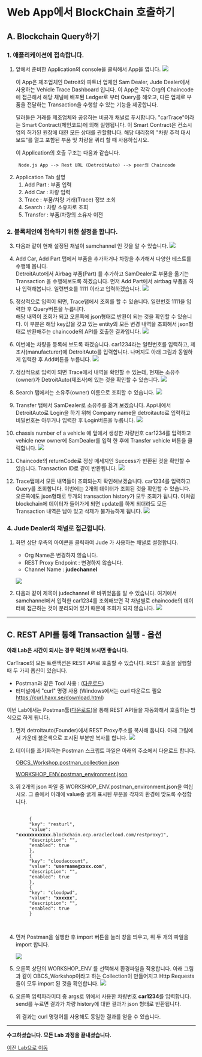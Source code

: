 # Web App에서 BlockChain 호출하기

## A. Blockchain Query하기

### 1. 애플리케이션에 접속합니다.

1) 앞에서 준비한 Application의 console을 클릭해서 App을 엽니다.
![](images/sample_webapp.png)

    이 App은 제조업체인 Detroit와 파트너 업체인 Sam Dealer, Jude Dealer에서 사용하는 Vehicle Trace Dashboard 입니다. 이 App은 각각 Org의 Chaincode에 접근해서 해당 채널에 배포된 Ledger로 부터 Query를 해오고, 다른 업체로 부품을 전달하는 Transaction을 수행할 수 있는 기능을 제공합니다.
  
   딜러들은 거래를 제조업체와 공유하는 비공개 채널로 푸시합니다. "carTrace"이라는 Smart Contract(체인코드)에 의해 실행됩니다. 이 Smart Contract은 컨소시엄의 허가된 원장에 대한 모든 상태를 관할합니다. 해당 대리점의 "차량 추적 대시 보드"를 열고 포함된 부품 및 차량을 쿼리 할 때 사용하십시오.

   이 Application의 호출 구조는 다음과 같습니다.

        Node.js App --> Rest URL (DetroitAuto) --> peer의 Chaincode

2. Application Tab 설명
   1. Add Part : 부품 입력
   2. Add Car : 차량 입력
   3. Trace : 부품/차량 거래(Trace) 정보 조회
   4. Search : 차량 소유자로 조회
   5. Transfer : 부품/차량의 소유자 이전
   
### 2. 블록체인에 접속하기 위한 설정을 합니다.

3) 다음과 같이 현재 설정된 채널이 samchannel 인 것을 알 수 있습니다.
    ![](images/sample_app_setup2.png)

1) Add Car, Add Part 탭에서 부품을 추가하거나 차량을 추가해서 다양한 테스트를 수행해 봅니다.<br>
DetroitAuto에서 Airbag 부품(Part) 를 추가하고 SamDealer로 부품을 옮기는 Transaction 을 수행해보도록 하겠습니다.
먼저 Add Part에서 airtbag 부품을 하나 입력해봅니다. 일련번호를 1111 이라고 입력하겠습니다.
    ![](images/example1.png)
2) 정상적으로 입력이 되면, Trace탭에서 조회를 할 수 있습니다. 일련번호 1111을 입력한 후 Query버튼을 누릅니다. <br>해당 내역이 조회가 되고 오른쪽에 json형태로 반환이 되는 것을 확인할 수 있습니다. 이 부분은 해당 key값을 갖고 있는 entity의 모든 변경 내역을 조회해서 json형태로 반환해주는 chaincode의 API를 호출한 결과입니다.
    ![](images/example2.png)

1) 이번에는 차량을 등록해 보도록 하겠습니다. car1234라는 일련번호를 입력하고, 제조사(manufacturer)에 DetroitAuto를 입력합니다. 나머지도 아래 그림과 동일하게 입력한 후 Add버튼을 누릅니다.
    ![](images/example3.png)

1) 정상적으로 입력이 되면 Trace에서 내역을 확인할 수 있는데, 현재는 소유주(owner)가 DetroitAuto(제조사)에 있는 것을 확인할 수 있습니다.
    ![](images/example4.png)

1) Search 탭에서는 소유주(owner) 이름으로 조회할 수 있습니다.
    ![](images/example5.png)

1) Transfer 탭에서 SamDealer로 소유주를 옮겨 보겠습니다. App내에서 DetroitAuto로 Login을 하기 위해 Company name을 detroitauto로 입력하고 비밀번호는 아무거나 입력한 후 Login버튼을 누릅니다.
    ![](images/example6.png)

1) chassis number of a vehicle 에 앞에서 생성한 차량번호 car1234를 입력하고 vehicle new owner에 SamDealer를 입력 한 후에 Transfer vehicle 버튼을 클릭합니다.
    ![](images/example7.png)
1) Chaincode의 returnCode로 정상 메세지인 Success가 반환된 것을 확인할 수 있습니다. Transaction ID로 같이 반환됩니다.
    ![](images/example8.png)
2) Trace탭에서 모든 내역들이 조회되는지 확인해보겠습니다. car1234를 입력하고 Query를 조회합니다. 이번에는 2개의 데이터가 조회된 것을 확인할 수 있습니다. 오른쪽에도 json형태로 두개의 transaction history가 모두 조회가 됩니다. 이처럼 blockchain에 데이터가 들어가게 되면 update를 하게 되더라도 모든 Transaction 내역은 남아 있고 삭제가 불가능하게 됩니다.
    ![](images/example9.png)


### 4. Jude Dealer의 채널로 접근합니다.

1) 화면 상단 우측의 아이콘을 클릭하여 Jude 가 사용하는 채널로 설정합니다.
    - Org Name은 변경하지 않습니다.
    - REST Proxy Endpoint : 변경하지 않습니다.
    - Channel Name : **judechannel**
    
    ![](images/jude_config.png)


2) 다음과 같이 제목이 judechannel 로 바뀌었음을 알 수 있습니다. 여기에서 samchannel에서 입력한 car1234를 조회해보면 각 채널별로 chaincode의 데이터에 접근하는 것이 분리되어 있기 때문에 조회가 되지 않습니다. 
    ![](images/jude_config2.png)
---
## C. REST API를 통해 Transaction 실행 - 옵션
**아래 Lab은 시간이 되시는 경우 확인해 보시면 좋습니다.**

CarTrace의 모든 트랜잭션은 REST API로 호출할 수 있습니다.
REST 호출을 실행할 때 두 가지 옵션이 있습니다.
- Postman과 같은 Tool 사용 : ([다운로드](https://www.getpostman.com/apps))
- 터미널에서 "curl" 명령 사용 (Windows에서는 curl 다운로드 필요 https://curl.haxx.se/download.html)

이번 Lab에서는 Postman툴([다운로드](https://www.getpostman.com/apps))을 통해 REST API들을 자동화해서 호출하는 방식으로 하게 됩니다.

1. 먼저 detroitauto(Founder)에서 REST Proxy주소를 복사해 둡니다. 
   아래 그림에서 가운데 붉은색으로 표시된 부분만 복사를 합니다. 
    ![](images/init_ledger1.png)

1. 데이터를 초기화하는 Postman 스크립트 파일은 아래의 주소에서 다운로드 합니다.

    [OBCS_Workshop.postman_collection.json](https://github.com/OracleCloudKr/Blockchain_Workshop/raw/master/CarDealerLab/artifacts/OBCS_Workshop.postman_collection.json)

    [WORKSHOP_ENV.postman_environment.json](https://github.com/OracleCloudKr/Blockchain_Workshop/raw/master/CarDealerLab/artifacts/WORKSHOP_ENV.postman_environment.json)

1. 위 2개의 json 파일 중 WORKSHOP_ENV.postman_environment.json을 여십시오.
    그 중에서 아래에 value중 굵게 표시된 부분을 각자의 환경에 맞도록 수정합니다.
    <pre>
    <code>
        {
        "key": "resturl",
        "value": "<b>xxxxxxxxxxxx</b>.blockchain.ocp.oraclecloud.com/restproxy1",
        "description": "",
        "enabled": true
        },
        {
        "key": "cloudaccount",
        "value": "<b>username@xxxx.com</b>",
        "description": "",
        "enabled": true
        },
        {
        "key": "cloudpwd",
        "value": "<b>xxxxxx</b>",
        "description": "",
        "enabled": true
        }
    </code>
    </pre>
1. 먼저 Postman을 실행한 후 import 버튼을 눌러 창을 띄우고, 위 두 개의 파일을 import 합니다.

    ![](images/initledger1.png)

1. 오른쪽 상단의 WORKSHOP_ENV 를 선택해서 환경파일을 적용합니다.
   아래 그림과 같이 OBCS_Workshop이라고 하는 Collection이 만들어지고 Http Requests들이 모두 import 된 것을 확인합니다.
![](images/initledger2.png)

1. 오른쪽 입력파라미터 중 args로 위에서 사용한 차량번호 **car1234**를 입력합니다.
    send를 누르면 결과가 차량 history에 대한 결과가 json 형태로 반환됩니다.

    위 결과는 curl 명령어를 사용해도 동일한 결과를 얻을 수 있습니다.

---
<b>수고하셨습니다. 모든 Lab 과정을 끝내셨습니다.</b>

[이전 Lab으로 이동](README.md)